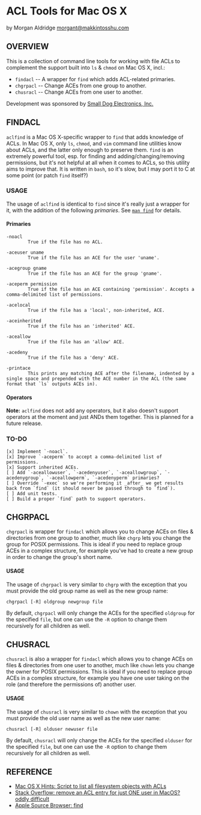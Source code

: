 ACL Tools for Mac OS X
======================
by Morgan Aldridge <morgant@makkintosshu.com>

OVERVIEW
--------

This is a collection of command line tools for working with file ACLs to complement the support built into `ls` & `chmod` on Mac OS X, incl.:

* `findacl` -- A wrapper for `find` which adds ACL-related primaries.
* `chgrpacl` -- Change ACEs from one group to another.
* `chusracl` -- Change ACEs from one user to another.

Development was sponsored by [Small Dog Electronics, Inc.](http://www.smalldog.com/)

FINDACL
-------

`aclfind` is a Mac OS X-specific wrapper to `find` that adds knowledge of ACLs. In Mac OS X, only `ls`, `chmod`, and `vim` command line utilities know about ACLs, and the latter only enough to preserve them. `find` is an extremely powerful tool, esp. for finding and adding/changing/removing permissions, but it's not helpful at all when it comes to ACLs, so this utility aims to improve that. It is written in `bash`, so it's slow, but I may port it to C at some point (or patch `find` itself?)

### USAGE

The usage of `aclfind` is identical to `find` since it's really just a wrapper for it, with the addition of the following _primaries_. See [`man find`](https://developer.apple.com/library/mac/#documentation/Darwin/Reference/ManPages/man1/find.1.html) for details.

#### Primaries

	-noacl
	        True if the file has no ACL.
	
	-aceuser uname
	        True if the file has an ACE for the user 'uname'.
	
	-acegroup gname
	        True if the file has an ACE for the group 'gname'.
	
	-aceperm permission
	        True if the file has an ACE containing 'permission'. Accepts a comma-delimited list of permissions.
	
	-acelocal
	        True if the file has a 'local', non-inherited, ACE.
	
	-aceinherited
	        True if the file has an 'inherited' ACE.
	
	-aceallow
	        True if the file has an 'allow' ACE.
	
	-acedeny
	        True if the file has a 'deny' ACE.
	
	-printace
	        This prints any matching ACE after the filename, indented by a single space and prepended with the ACE number in the ACL (the same format that `ls` outputs ACEs in).
	
#### Operators

**Note:** `aclfind` does not add any operators, but it also doesn't support operators at the moment and just ANDs them together. This is planned for a future release.

### TO-DO

	[x] Implement `-noacl`.
	[x] Improve `-aceperm` to accept a comma-delimited list of permissions.
	[x] Support inherited ACEs.
	[ ] Add `-aceallowuser`, `-acedenyuser`, `-aceallowgroup`, `-acedenygroup`, `-aceallowperm`, `-acedenyperm` primaries?
	[ ] Override `-exec` so we're performing it _after_ we get results back from `find` (it should never be passed through to `find`).
	[ ] Add unit tests.
	[ ] Build a proper `find` path to support operators.

CHGRPACL
--------

`chgrpacl` is wrapper for `findacl` which allows you to change ACEs on files & directories from one group to another, much like `chgrp` lets you change the group for POSIX permissions. This is ideal if you need to replace group ACEs in a complex structure, for example you've had to create a new group in order to change the group's short name.

#### USAGE

The usage of `chgrpacl` is very similar to `chgrp` with the exception that you must provide the old group name as well as the new group name:

	chgrpacl [-R] oldgroup newgroup file

By default, `chgrpacl` will only change the ACEs for the specified `oldgroup` for the specified `file`, but one can use the `-R` option to change them recursively for all children as well.

CHUSRACL
--------

`chusracl` is also a wrapper for `findacl` which allows you to change ACEs on files & directories from one user to another, much like `chown` lets you change the owner for POSIX permissions. This is ideal if you need to replace group ACEs in a complex structure, for example you have one user taking on the role (and therefore the permissions of) another user.

#### USAGE

The usage of `chusracl` is very similar to `chown` with the exception that you must provide the old user name as well as the new user name:

	chusracl [-R] olduser newuser file

By default, `chusracl` will only change the ACEs for the specified `olduser` for the specified `file`, but one can use the `-R` option to change them recursively for all children as well.

REFERENCE
---------

* [Mac OS X Hints: Script to list all filesystem objects with ACLs](http://hints.macworld.com/article.php?story=20080816224959309)
* [Stack Overflow: remove an ACL entry for just ONE user in MacOS? oddly difficult](http://stackoverflow.com/questions/637871/remove-an-acl-entry-for-just-one-user-in-macos-oddly-difficult)
* [Apple Source Browser: find](http://www.opensource.apple.com/source/shell_cmds/shell_cmds-162/find/)
